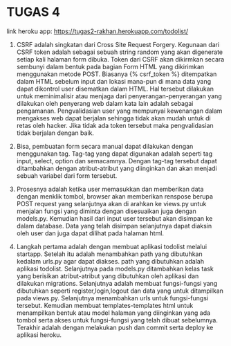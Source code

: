 # TUGAS 4

link heroku app: https://tugas2-rakhan.herokuapp.com/todolist/

1. CSRF adalah singkatan dari Cross Site Request Forgery. Kegunaan dari CSRF token adalah sebagai sebuah string random yang akan digenerate setiap kali halaman form dibuka. Token dari CSRF akan dikirmkan secara sembunyi dalam bentuk pada bagian Form HTML yang dikirimkan menggunakan metode POST. Biasanya {% csrf_token %} ditempatkan dalam HTML sebelum input dan lokasi mana-pun di mana data yang dapat dikontrol user disematkan dalam HTML. Hal tersebut dilakukan untuk meminimalisir atau menjaga dari penyerangan-penyerangan yang dilakukan oleh penyerang web dalam kata lain adalah sebagai pengamanan. Pengvalidasian user yang mempunyai kewenangan dalam mengakses web dapat berjalan sehingga tidak akan mudah untuk di retas oleh hacker. Jika tidak ada token tersebut maka pengvalidasian tidak berjalan dengan baik.
 
 
2. Bisa, pembuatan form secara manual dapat dilakukan dengan menggunakan tag. Tag-tag yang dapat digunakan adalah seperti tag input, select, option dan semacamnya. Dengan tag-tag tersebut dapat ditambahkan dengan atribut-atribut yang diinginkan dan akan menjadi sebuah variabel dari form tersebut.

 

3. Prosesnya adalah ketika user memasukkan dan memberikan data dengan menklik tombol, browser akan memberikan renspose berupa POST request yang selanjutnya akan di arahkan ke views.py untuk menjalan fungsi yang diminta dengan disesuaikan juga dengan models.py. Kemudian hasil dari input user tersebut akan disimpan ke dalam database. Data yang telah disimpan selanjutnya dapat diaksin oleh user dan juga dapat dilihat pada halaman html.


4. Langkah pertama adalah dengan membuat aplikasi todolist melalui startapp.
Setelah itu adalah menambahkan path yang dibutuhkan kedalam urls.py agar dapat diakses. path yang dibutuhkan adalah aplikasi todolist. Selanjutnya pada models.py ditambahkan kelas task yang berisikan atribut-atribut yang dibutuhkan oleh aplikasi dan dilakukan migrations. 
Selanjutnya adalah membuat fungsi-fungsi yang dibutuhkan seperti register,login,logout dan data yang untuk ditampilkan pada views.py. Selanjutnya menambahkan urls untuk fungsi-fungsi tersebut.
Kemudian membuat templates-templates html untuk menampilkan bentuk atau model halaman yang diinginkan yang ada tombol serta akses untuk fungsi-fungsi yang telah dibuat sebelumnya. 
Terakhir adalah dengan melakukan push dan commit serta deploy ke aplikasi heroku.
